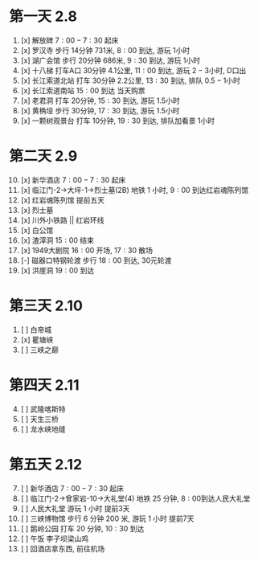 # 第一天 $2.8$

1. [x] 解放碑  $7:00-7:30$ 起床
2. [x] 罗汉寺  步行 $14$分钟 $731$米, $8:00$ 到达, 游玩 $1$小时
3. [x] 湖广会馆  步行 $20$分钟 $686$米, $9:30$ 到达, 游玩 $1$小时
4. [x] 十八梯  打车A口 $30$分钟 $4.1$公里, $11:00$ 到达, 游玩 $2-3$小时, D口出
5. [x] 长江索道北站 打车 $30$分钟 $2.2$公里, $13:30$ 到达, 排队 $0.5-1$小时
6. [x] 长江索道南站 $15:00$ 到达 当天购票
7. [x] 老君洞 打车 $20$分钟, $15:30$ 到达, 游玩 $1.5$小时
8. [x] 黄桷垭 步行 $30$分钟, $17:30$ 到达, 游玩 $1.5$小时
9. [x] 一颗树观景台 打车 $10$分钟, $19:30$ 到达, 排队加看景 $1$小时

# 第二天 $2.9$

10. [x] 新华酒店  $7:00-7:30$ 起床
11. [x] 临江门-2->大坪-1->烈士墓(2B) 地铁 $1$ 小时, $9:00$ 到达红岩魂陈列馆
12. [x] 红岩魂陈列馆 提前五天
13. [x] 烈士墓
14. [x] 川外小铁路 || 红岩环线
15. [x] 白公馆
16. [x] 渣滓洞 $15:00$ 结束
17. [x] 1949大剧院 $16:00$ 开场, $17:30$ 散场
18. [-] 磁器口特钢轮渡 步行 $18:00$ 到达, 30元轮渡
19. [x] 洪崖洞 $19:00$ 到达

# 第三天 $2.10$

1. [ ] 白帝城 
2. [x] 瞿塘峡
3. [ ] 三峡之巅

# 第四天 $2.11$

4. [ ] 武隆喀斯特
5. [ ] 天生三桥
6. [ ] 龙水峡地缝

# 第五天 $2.12$

7. [ ] 新华酒店 $7:00-7:30$ 起床
8. [ ] 临江门-2->曾家岩-10->大礼堂(4) 地铁 $25$ 分钟, $8:00$到达人民大礼堂
9. [ ] 人民大礼堂 游玩 $1$ 小时 提前3天
10. [ ] 三峡博物馆 步行 $6$ 分钟 $200$ 米, 游玩 $1$ 小时 提前7天
11. [ ] 鹅岭公园 打车 $20$ 分钟, $10:30$ 到达
12. [ ] 午饭 李子坝梁山鸡
13. [ ] 回酒店拿东西, 前往机场